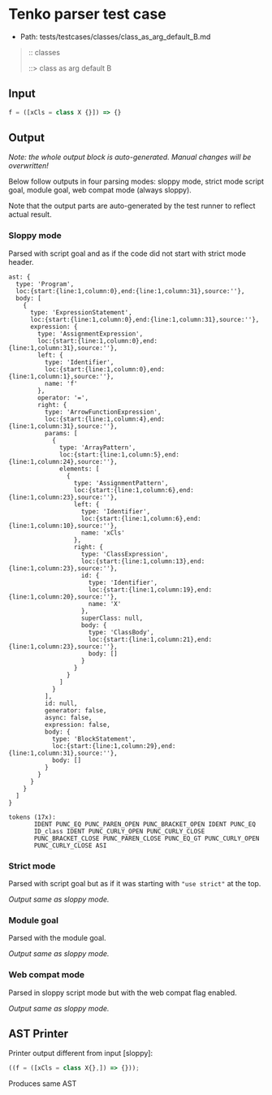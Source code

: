# Tenko parser test case

- Path: tests/testcases/classes/class_as_arg_default_B.md

> :: classes
>
> ::> class as arg default B

## Input

`````js
f = ([xCls = class X {}]) => {}
`````

## Output

_Note: the whole output block is auto-generated. Manual changes will be overwritten!_

Below follow outputs in four parsing modes: sloppy mode, strict mode script goal, module goal, web compat mode (always sloppy).

Note that the output parts are auto-generated by the test runner to reflect actual result.

### Sloppy mode

Parsed with script goal and as if the code did not start with strict mode header.

`````
ast: {
  type: 'Program',
  loc:{start:{line:1,column:0},end:{line:1,column:31},source:''},
  body: [
    {
      type: 'ExpressionStatement',
      loc:{start:{line:1,column:0},end:{line:1,column:31},source:''},
      expression: {
        type: 'AssignmentExpression',
        loc:{start:{line:1,column:0},end:{line:1,column:31},source:''},
        left: {
          type: 'Identifier',
          loc:{start:{line:1,column:0},end:{line:1,column:1},source:''},
          name: 'f'
        },
        operator: '=',
        right: {
          type: 'ArrowFunctionExpression',
          loc:{start:{line:1,column:4},end:{line:1,column:31},source:''},
          params: [
            {
              type: 'ArrayPattern',
              loc:{start:{line:1,column:5},end:{line:1,column:24},source:''},
              elements: [
                {
                  type: 'AssignmentPattern',
                  loc:{start:{line:1,column:6},end:{line:1,column:23},source:''},
                  left: {
                    type: 'Identifier',
                    loc:{start:{line:1,column:6},end:{line:1,column:10},source:''},
                    name: 'xCls'
                  },
                  right: {
                    type: 'ClassExpression',
                    loc:{start:{line:1,column:13},end:{line:1,column:23},source:''},
                    id: {
                      type: 'Identifier',
                      loc:{start:{line:1,column:19},end:{line:1,column:20},source:''},
                      name: 'X'
                    },
                    superClass: null,
                    body: {
                      type: 'ClassBody',
                      loc:{start:{line:1,column:21},end:{line:1,column:23},source:''},
                      body: []
                    }
                  }
                }
              ]
            }
          ],
          id: null,
          generator: false,
          async: false,
          expression: false,
          body: {
            type: 'BlockStatement',
            loc:{start:{line:1,column:29},end:{line:1,column:31},source:''},
            body: []
          }
        }
      }
    }
  ]
}

tokens (17x):
       IDENT PUNC_EQ PUNC_PAREN_OPEN PUNC_BRACKET_OPEN IDENT PUNC_EQ
       ID_class IDENT PUNC_CURLY_OPEN PUNC_CURLY_CLOSE
       PUNC_BRACKET_CLOSE PUNC_PAREN_CLOSE PUNC_EQ_GT PUNC_CURLY_OPEN
       PUNC_CURLY_CLOSE ASI
`````

### Strict mode

Parsed with script goal but as if it was starting with `"use strict"` at the top.

_Output same as sloppy mode._

### Module goal

Parsed with the module goal.

_Output same as sloppy mode._

### Web compat mode

Parsed in sloppy script mode but with the web compat flag enabled.

_Output same as sloppy mode._

## AST Printer

Printer output different from input [sloppy]:

````js
((f = ([xCls = class X{},]) => {}));
````

Produces same AST
